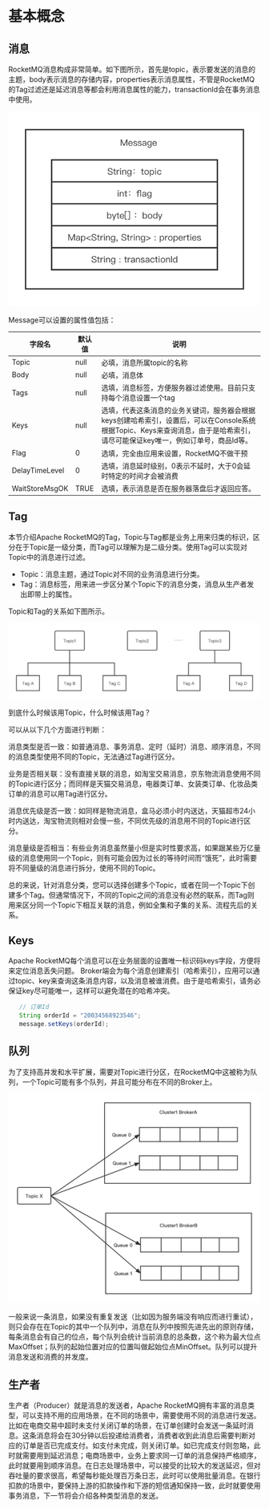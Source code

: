 # 基本概念

## 消息

RocketMQ消息构成非常简单。如下图所示，首先是topic，表示要发送的消息的主题，body表示消息的存储内容，properties表示消息属性，不管是RocketMQ的Tag过滤还是延迟消息等都会利用消息属性的能力，transactionId会在事务消息中使用。

![Message](picture/Message.png)

Message可以设置的属性值包括：

| 字段名         | 默认值 | 说明                                                         |
| -------------- | ------ | ------------------------------------------------------------ |
| Topic          | null   | 必填，消息所属topic的名称                                        |
| Body           | null   | 必填，消息体                                                 |
| Tags           | null   | 选填，消息标签，方便服务器过滤使用。目前只支持每个消息设置一个tag |
| Keys           | null   | 选填，代表这条消息的业务关键词，服务器会根据keys创建哈希索引，设置后，可以在Console系统根据Topic、Keys来查询消息，由于是哈希索引，请尽可能保证key唯一，例如订单号，商品Id等。 |
| Flag           | 0      | 选填，完全由应用来设置，RocketMQ不做干预                     |
| DelayTimeLevel | 0      | 选填，消息延时级别，0表示不延时，大于0会延时特定的时间才会被消费 |
| WaitStoreMsgOK | TRUE   | 选填，表示消息是否在服务器落盘后才返回应答。                 |

## Tag

本节介绍Apache RocketMQ的Tag，Topic与Tag都是业务上用来归类的标识，区分在于Topic是一级分类，而Tag可以理解为是二级分类。使用Tag可以实现对Topic中的消息进行过滤。

- Topic：消息主题，通过Topic对不同的业务消息进行分类。
- Tag：消息标签，用来进一步区分某个Topic下的消息分类，消息从生产者发出即带上的属性。

Topic和Tag的关系如下图所示。

![Tag](picture/Tag.png)

到底什么时候该用Topic，什么时候该用Tag？

可以从以下几个方面进行判断：

消息类型是否一致：如普通消息、事务消息、定时（延时）消息、顺序消息，不同的消息类型使用不同的Topic，无法通过Tag进行区分。

业务是否相关联：没有直接关联的消息，如淘宝交易消息，京东物流消息使用不同的Topic进行区分；而同样是天猫交易消息，电器类订单、女装类订单、化妆品类订单的消息可以用Tag进行区分。

消息优先级是否一致：如同样是物流消息，盒马必须小时内送达，天猫超市24小时内送达，淘宝物流则相对会慢一些，不同优先级的消息用不同的Topic进行区分。

消息量级是否相当：有些业务消息虽然量小但是实时性要求高，如果跟某些万亿量级的消息使用同一个Topic，则有可能会因为过长的等待时间而“饿死”，此时需要将不同量级的消息进行拆分，使用不同的Topic。

总的来说，针对消息分类，您可以选择创建多个Topic，或者在同一个Topic下创建多个Tag。但通常情况下，不同的Topic之间的消息没有必然的联系，而Tag则用来区分同一个Topic下相互关联的消息，例如全集和子集的关系、流程先后的关系。

## Keys

Apache RocketMQ每个消息可以在业务层面的设置唯一标识码keys字段，方便将来定位消息丢失问题。 Broker端会为每个消息创建索引（哈希索引），应用可以通过topic、key来查询这条消息内容，以及消息被谁消费。由于是哈希索引，请务必保证key尽可能唯一，这样可以避免潜在的哈希冲突。

```java
   // 订单Id   
   String orderId = "20034568923546";   
   message.setKeys(orderId);   
```

## 队列

为了支持高并发和水平扩展，需要对Topic进行分区，在RocketMQ中这被称为队列，一个Topic可能有多个队列，并且可能分布在不同的Broker上。

![MessageQueue](picture/MessageQueue.png)

一般来说一条消息，如果没有重复发送（比如因为服务端没有响应而进行重试），则只会存在在Topic的其中一个队列中，消息在队列中按照先进先出的原则存储，每条消息会有自己的位点，每个队列会统计当前消息的总条数，这个称为最大位点MaxOffset；队列的起始位置对应的位置叫做起始位点MinOffset。队列可以提升消息发送和消费的并发度。

## 生产者

生产者（Producer）就是消息的发送者，Apache RocketMQ拥有丰富的消息类型，可以支持不用的应用场景，在不同的场景中，需要使用不同的消息进行发送。比如在电商交易中超时未支付关闭订单的场景，在订单创建时会发送一条延时消息。这条消息将会在30分钟以后投递给消费者，消费者收到此消息后需要判断对应的订单是否已完成支付。如支付未完成，则关闭订单。如已完成支付则忽略，此时就需要用到延迟消息；电商场景中，业务上要求同一订单的消息保持严格顺序，此时就要用到顺序消息。在日志处理场景中，可以接受的比较大的发送延迟，但对吞吐量的要求很高，希望每秒能处理百万条日志，此时可以使用批量消息。在银行扣款的场景中，要保持上游的扣款操作和下游的短信通知保持一致，此时就要使用事务消息，下一节将会介绍各种类型消息的发送。
